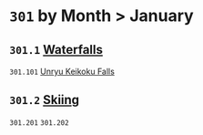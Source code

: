 # `301` by Month > January

## `301.1` [Waterfalls](waterfalls)
`301.101` [Unryu Keikoku Falls](waterfalls/unryu-keikoku-falls.md)

## `301.2` [Skiing](skiing)
`301.201` []()
`301.202` []()
